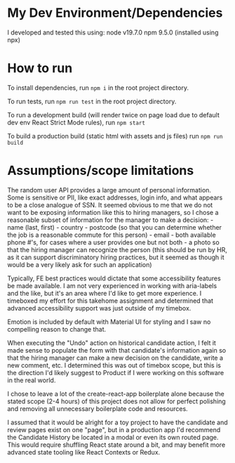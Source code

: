 # My Dev Environment/Dependencies
I developed and tested this using:
    node v19.7.0
    npm 9.5.0 (installed using npx)

# How to run
To install dependencies, run `npm i` in the root project directory.

To run tests, run `npm run test` in the root project directory.

To run a development build (will render twice on page load due to default dev env React Strict Mode rules),
    run `npm start`

To build a production build (static html with assets and js files) run `npm run build`

# Assumptions/scope limitations
The random user API provides a large amount of personal information. Some is sensitive or PII, like exact addresses, login info, and what appears to be a close analogue of SSN. It seemed obvious to me that we do not want to be exposing information like this to hiring managers, so I chose a reasonable subset of information for the manager to make a decision:
    - name (last, first)
    - country
    - postcode (so that you can determine whether the job is a reasonable commute for this person)
    - email
    - both available phone #'s, for cases where a user provides one but not both
    - a photo so that the hiring manager can recognize the person (this should be run by HR, as it can support discriminatory hiring practices, but it seemed as though it would be a very likely ask for such an application)

Typically, FE best practices would dictate that some accessibility features be made available. I am not very experienced in working with aria-labels and the like, but it's an area where I'd like to get more experience. I timeboxed my effort for this takehome assignment and determined that advanced accessibility support was just outside of my timebox.

Emotion is included by default with Material UI for styling and I saw no compelling reason to change that.

When executing the "Undo" action on historical candidate action, I felt it made sense to populate the form with that candidate's information again so that the hiring manager can make a new decision on the candidate, write a new comment, etc. I determined this was out of timebox scope, but this is the direction I'd likely suggest to Product if I were working on this software in the real world.

I chose to leave a lot of the create-react-app boilerplate alone because the stated scope (2-4 hours) of this project does not allow for perfect polishing and removing all unnecessary boilerplate code and resources.

I assumed that it would be alright for a toy project to have the candidate and review pages exist on one "page", but in a production app I'd recommend the Candidate History be located in a modal or even its own routed page. This would require shuffling React state around a bit, and may benefit more advanced state tooling like React Contexts or Redux.

